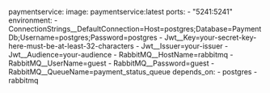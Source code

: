 paymentservice:
  image: paymentservice:latest
  ports:
    - "5241:5241"
  environment:
    - ConnectionStrings__DefaultConnection=Host=postgres;Database=PaymentDb;Username=postgres;Password=postgres
    - Jwt__Key=your-secret-key-here-must-be-at-least-32-characters
    - Jwt__Issuer=your-issuer
    - Jwt__Audience=your-audience
    - RabbitMQ__HostName=rabbitmq
    - RabbitMQ__UserName=guest
    - RabbitMQ__Password=guest
    - RabbitMQ__QueueName=payment_status_queue
  depends_on:
    - postgres
    - rabbitmq